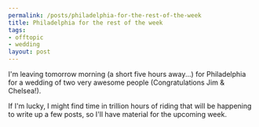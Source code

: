 ```yaml
--- 
permalink: /posts/philadelphia-for-the-rest-of-the-week
title: Philadelphia for the rest of the week
tags: 
- offtopic
- wedding
layout: post
---
```

I'm leaving tomorrow morning (a short five hours away...) for Philadelphia for a wedding of two very awesome people (Congratulations Jim & Chelsea!).

If I'm lucky, I might find time in trillion hours of riding that will be happening to write up a few posts, so I'll have material for the upcoming week.